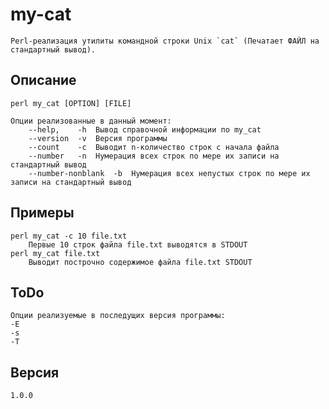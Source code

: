 # my-cat

    Perl-реализация утилиты командной строки Unix `cat` (Печатает ФАЙЛ на стандартный вывод).

## Описание

    perl my_cat [OPTION] [FILE]

    Опции реализованные в данный момент:
        --help,    -h  Вывод справочной информации по my_cat
        --version  -v  Версия программы
        --count    -c  Выводит n-количество строк с начала файла
        --number   -n  Нумерация всех строк по мере их записи на стандартный вывод
        --number-nonblank  -b  Нумерация всех непустых строк по мере их записи на стандартный вывод
## Примеры
    perl my_cat -c 10 file.txt
    	Первые 10 строк файла file.txt выводятся в STDOUT
    perl my_cat file.txt
        Выводит построчно содержимое файла file.txt STDOUT
## ToDo
    Опции реализуемые в последущих версия программы:
    -E
    -s
    -T
## Версия

    1.0.0
